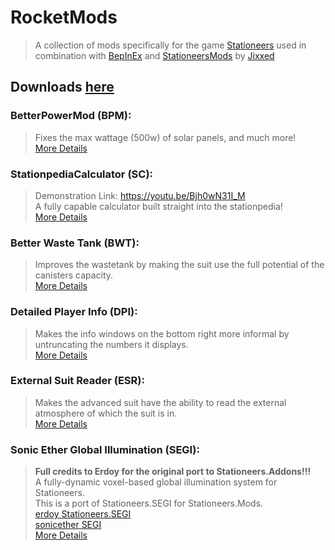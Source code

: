 # RocketMods
> A collection of mods specifically for the game [Stationeers](https://store.steampowered.com/app/544550/Stationeers/) 
used in combination with [BepInEx](https://github.com/BepInEx/BepInEx) and
[StationeersMods](https://github.com/jixxed/StationeersMods/releases/latest/)
by [Jixxed](https://github.com/jixxed/)<br>

## Downloads [here](https://github.com/TerameTechYT/RocketMods/tree/development/Build/x64/Release)

### BetterPowerMod (BPM):
> Fixes the max wattage (500w) of solar panels, and much more!<br>
> [More Details](https://github.com/TerameTechYT/RocketMods/tree/development/Source/BetterPowerMod)<br>

### StationpediaCalculator (SC):
> Demonstration Link: https://youtu.be/Bjh0wN31I_M <br>
> A fully capable calculator built straight into the stationpedia!<br>
> [More Details](https://github.com/TerameTechYT/RocketMods/tree/development/Source/StationpediaCalculator)<br>

### Better Waste Tank (BWT):
> Improves the wastetank by making the suit use the full potential of the canisters capacity.<br>
> [More Details](https://github.com/TerameTechYT/RocketMods/tree/development/Source/BetterWasteTank)<br>

### Detailed Player Info (DPI):
> Makes the info windows on the bottom right more informal by untruncating the numbers it displays.<br>
> [More Details](https://github.com/TerameTechYT/RocketMods/tree/development/Source/DetailedPlayerInfo)<br>

### External Suit Reader (ESR):
> Makes the advanced suit have the ability to read the external atmosphere of which the suit is in.<br>
> [More Details](https://github.com/TerameTechYT/RocketMods/tree/development/Source/ExternalSuitReader)<br>

### Sonic Ether Global Illumination (SEGI):
> **Full credits to Erdoy for the original port to Stationeers.Addons!!!**<br>
> A fully-dynamic voxel-based global illumination system for Stationeers.<br>
> This is a port of Stationeers.SEGI for Stationeers.Mods. <br>
> [erdoy Stationeers.SEGI](https://github.com/Erdroy/Stationeers.SEGI/)<br>
> [sonicether SEGI](https://github.com/sonicether/SEGI)<br>
> [More Details](https://github.com/TerameTechYT/RocketMods/tree/development/Source/SEGIMod)<br>